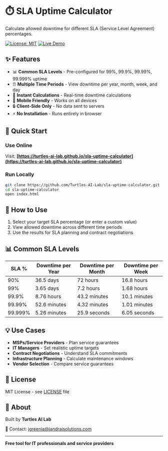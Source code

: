 # ⏱️ SLA Uptime Calculator

Calculate allowed downtime for different SLA (Service Level Agreement) percentages.

[![License: MIT](https://img.shields.io/badge/License-MIT-yellow.svg)](LICENSE)
[![Live Demo](https://img.shields.io/badge/demo-live-success)](https://turtles-ai-lab.github.io/sla-uptime-calculator)

## ✨ Features

- 📊 **Common SLA Levels** - Pre-configured for 99%, 99.9%, 99.99%, 99.999% uptime
- ⏰ **Multiple Time Periods** - View downtime per year, month, week, and day
- 🎯 **Instant Calculations** - Real-time downtime calculations
- 📱 **Mobile Friendly** - Works on all devices
- 🔒 **Client-Side Only** - No data sent to servers
- ⚡ **No Installation** - Runs entirely in browser

## 🚀 Quick Start

### Use Online
Visit: **[https://turtles-ai-lab.github.io/sla-uptime-calculator](https://turtles-ai-lab.github.io/sla-uptime-calculator)**

### Run Locally
```bash
git clone https://github.com/Turtles-AI-Lab/sla-uptime-calculator.git
cd sla-uptime-calculator
open index.html
```

## 📖 How to Use

1. Select your target SLA percentage (or enter a custom value)
2. View allowed downtime across different time periods
3. Use the results for SLA planning and contract negotiations

## 📊 Common SLA Levels

| SLA % | Downtime per Year | Downtime per Month | Downtime per Week |
|-------|------------------|-------------------|------------------|
| 90% | 36.5 days | 72 hours | 16.8 hours |
| 99% | 3.65 days | 7.2 hours | 1.68 hours |
| 99.9% | 8.76 hours | 43.2 minutes | 10.1 minutes |
| 99.99% | 52.6 minutes | 4.32 minutes | 1.01 minutes |
| 99.999% | 5.26 minutes | 25.9 seconds | 6.05 seconds |

## 💡 Use Cases

- **MSPs/Service Providers** - Plan service guarantees
- **IT Managers** - Set realistic uptime targets
- **Contract Negotiations** - Understand SLA commitments
- **Infrastructure Planning** - Calculate maintenance windows
- **Vendor Selection** - Compare service guarantees

## 📄 License

MIT License - see [LICENSE](LICENSE) file

## 🏢 About

Built by **Turtles AI Lab**

📧 Contact: jgreenia@jandraisolutions.com

---

**Free tool for IT professionals and service providers**
